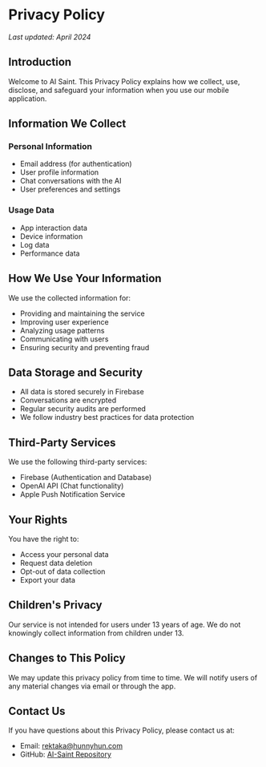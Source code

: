 # Privacy Policy

*Last updated: April 2024*

## Introduction

Welcome to AI Saint. This Privacy Policy explains how we collect, use, disclose, and safeguard your information when you use our mobile application.

## Information We Collect

### Personal Information
- Email address (for authentication)
- User profile information
- Chat conversations with the AI
- User preferences and settings

### Usage Data
- App interaction data
- Device information
- Log data
- Performance data

## How We Use Your Information

We use the collected information for:
- Providing and maintaining the service
- Improving user experience
- Analyzing usage patterns
- Communicating with users
- Ensuring security and preventing fraud

## Data Storage and Security

- All data is stored securely in Firebase
- Conversations are encrypted
- Regular security audits are performed
- We follow industry best practices for data protection

## Third-Party Services

We use the following third-party services:
- Firebase (Authentication and Database)
- OpenAI API (Chat functionality)
- Apple Push Notification Service

## Your Rights

You have the right to:
- Access your personal data
- Request data deletion
- Opt-out of data collection
- Export your data

## Children's Privacy

Our service is not intended for users under 13 years of age. We do not knowingly collect information from children under 13.

## Changes to This Policy

We may update this privacy policy from time to time. We will notify users of any material changes via email or through the app.

## Contact Us

If you have questions about this Privacy Policy, please contact us at:
- Email: rektaka@hunnyhun.com
- GitHub: [AI-Saint Repository](https://github.com/hunnyhun/ai-saint) 